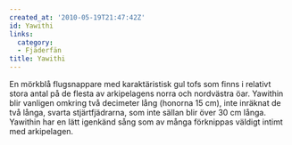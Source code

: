 ```yaml
---
created_at: '2010-05-19T21:47:42Z'
id: Yawithi
links:
  category:
  - Fjäderfän
title: Yawithi
---
```


En mörkblå flugsnappare med karaktäristisk gul tofs som finns i relativt stora antal på de flesta av
arkipelagens norra och nordvästra öar. Yawithin blir vanligen omkring två decimeter lång (honorna 15
cm), inte inräknat de två långa, svarta stjärtfjädrarna, som inte sällan blir över 30 cm långa.
Yawithin har en lätt igenkänd sång som av många förknippas väldigt intimt med arkipelagen.